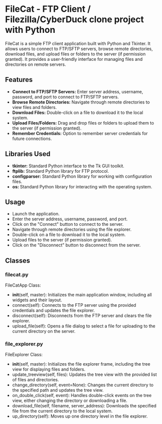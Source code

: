 # FileCat - FTP Client / Filezilla/CyberDuck clone project with Python

FileCat is a simple FTP client application built with Python and Tkinter. It allows users to connect to FTP/SFTP servers, browse remote directories, download files, and upload files or folders to the server (if permission granted). It provides a user-friendly interface for managing files and directories on remote servers.

## Features

- **Connect to FTP/SFTP Servers:** Enter server address, username, password, and port to connect to FTP/SFTP servers.
- **Browse Remote Directories:** Navigate through remote directories to view files and folders.
- **Download Files:** Double-click on a file to download it to the local system.
- **Upload Files/Folders:** Drag and drop files or folders to upload them to the server (if permission granted).
- **Remember Credentials:** Option to remember server credentials for future connections.

## Libraries Used

- **tkinter:** Standard Python interface to the Tk GUI toolkit.
- **ftplib:** Standard Python library for FTP protocol.
- **configparser:** Standard Python library for working with configuration files.
- **os:** Standard Python library for interacting with the operating system.

## Usage

- Launch the application.
- Enter the server address, username, password, and port.
- Click on the "Connect" button to connect to the server.
- Navigate through remote directories using the file explorer.
- Double-click on a file to download it to the local system.
- Upload files to the server (if permission granted).
- Click on the "Disconnect" button to disconnect from the server.

## Classes

### filecat.py

FileCatApp Class:
   - __init__(self, master): Initializes the main application window, including all widgets and their layout.
   - connect(self): Connects to the FTP server using the provided credentials and updates the file explorer.
   - disconnect(self): Disconnects from the FTP server and clears the file explorer.
   - upload_file(self): Opens a file dialog to select a file for uploading to the current directory on the server.


### file_explorer.py

 FileExplorer Class:
   - __init__(self, master): Initializes the file explorer frame, including the tree view for displaying files and folders.
   - update_treeview(self, files): Updates the tree view with the provided list of files and directories.
   - change_directory(self, event=None): Changes the current directory to the specified path and updates the tree view.
   - on_double_click(self, event): Handles double-click events on the tree view, either changing the directory or downloading a file.
   - download_file(self, filename, server_address): Downloads the specified file from the current directory to the local system.
   - up_directory(self): Moves up one directory level in the file explorer.
